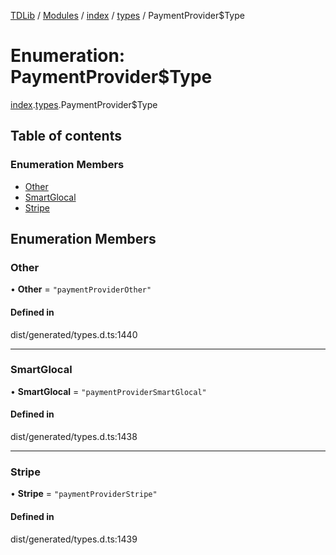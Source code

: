 [TDLib](../README.md) / [Modules](../modules.md) / [index](../modules/index.md) / [types](../modules/index.types.md) / PaymentProvider$Type

# Enumeration: PaymentProvider$Type

[index](../modules/index.md).[types](../modules/index.types.md).PaymentProvider$Type

## Table of contents

### Enumeration Members

- [Other](index.types.PaymentProvider_Type.md#other)
- [SmartGlocal](index.types.PaymentProvider_Type.md#smartglocal)
- [Stripe](index.types.PaymentProvider_Type.md#stripe)

## Enumeration Members

### Other

• **Other** = ``"paymentProviderOther"``

#### Defined in

dist/generated/types.d.ts:1440

___

### SmartGlocal

• **SmartGlocal** = ``"paymentProviderSmartGlocal"``

#### Defined in

dist/generated/types.d.ts:1438

___

### Stripe

• **Stripe** = ``"paymentProviderStripe"``

#### Defined in

dist/generated/types.d.ts:1439
